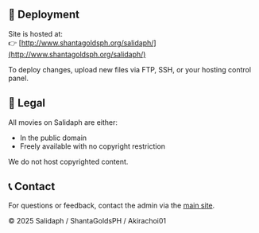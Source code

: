 
## 🚀 Deployment

Site is hosted at:  
👉 [http://www.shantagoldsph.org/salidaph/](http://www.shantagoldsph.org/salidaph/)

To deploy changes, upload new files via FTP, SSH, or your hosting control panel.

## 📜 Legal

All movies on Salidaph are either:
- In the public domain
- Freely available with no copyright restriction

We do not host copyrighted content.

## 📞 Contact

For questions or feedback, contact the admin via the [main site](http://www.shantagoldsph.org/).

&copy; 2025 Salidaph / ShantaGoldsPH / Akirachoi01
